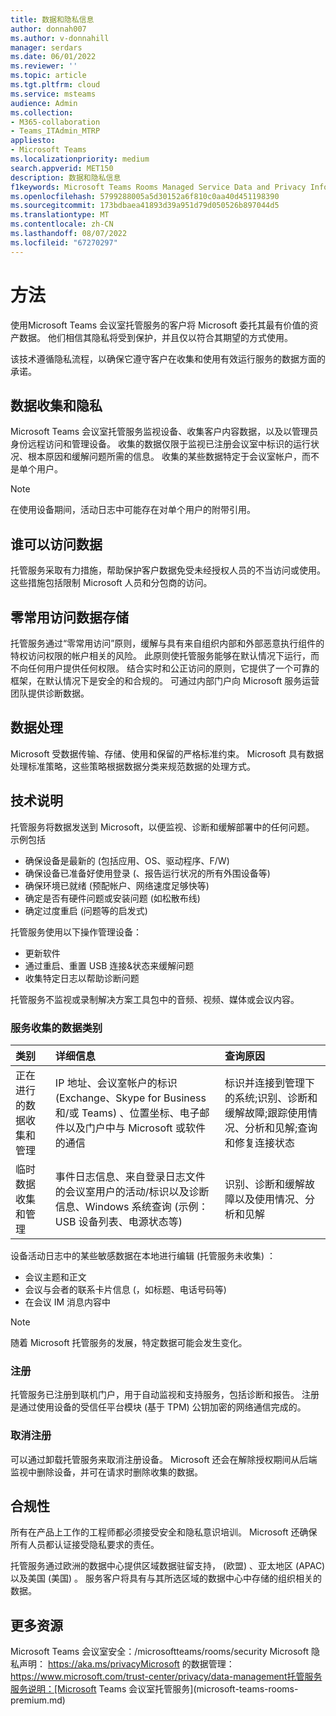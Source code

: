 ```yaml
---
title: 数据和隐私信息
author: donnah007
ms.author: v-donnahill
manager: serdars
ms.date: 06/01/2022
ms.reviewer: ''
ms.topic: article
ms.tgt.pltfrm: cloud
ms.service: msteams
audience: Admin
ms.collection:
- M365-collaboration
- Teams_ITAdmin_MTRP
appliesto:
- Microsoft Teams
ms.localizationpriority: medium
search.appverid: MET150
description: 数据和隐私信息
f1keywords: Microsoft Teams Rooms Managed Service Data and Privacy Information
ms.openlocfilehash: 5799288005a5d30152a6f810c0aa40d451198390
ms.sourcegitcommit: 173bdbaea41893d39a951d79d050526b897044d5
ms.translationtype: MT
ms.contentlocale: zh-CN
ms.lasthandoff: 08/07/2022
ms.locfileid: "67270297"
---
```

# <a name="approach"></a>方法

使用Microsoft Teams 会议室托管服务的客户将 Microsoft 委托其最有价值的资产数据。 他们相信其隐私将受到保护，并且仅以符合其期望的方式使用。

该技术遵循隐私流程，以确保它遵守客户在收集和使用有效运行服务的数据方面的承诺。
## <a name="data-collection-and-privacy"></a>数据收集和隐私

 Microsoft Teams 会议室托管服务监视设备、收集客户内容数据，以及以管理员身份远程访问和管理设备。 收集的数据仅限于监视已注册会议室中标识的运行状况、根本原因和缓解问题所需的信息。 收集的某些数据特定于会议室帐户，而不是单个用户。

> [!Note]
> 在使用设备期间，活动日志中可能存在对单个用户的附带引用。

## <a name="who-can-access-data"></a>谁可以访问数据

托管服务采取有力措施，帮助保护客户数据免受未经授权人员的不当访问或使用。 这些措施包括限制 Microsoft 人员和分包商的访问。

## <a name="zero-standing-access-data-storage"></a>零常用访问数据存储

托管服务通过“零常用访问”原则，缓解与具有来自组织内部和外部恶意执行组件的特权访问权限的帐户相关的风险。 此原则使托管服务能够在默认情况下运行，而不向任何用户提供任何权限。 结合实时和公正访问的原则，它提供了一个可靠的框架，在默认情况下是安全的和合规的。 可通过内部门户向 Microsoft 服务运营团队提供诊断数据。

## <a name="data-handling"></a>数据处理

Microsoft 受数据传输、存储、使用和保留的严格标准约束。 Microsoft 具有数据处理标准策略，这些策略根据数据分类来规范数据的处理方式。



## <a name="technology-description"></a>技术说明

托管服务将数据发送到 Microsoft，以便监视、诊断和缓解部署中的任何问题。 示例包括

- 确保设备是最新的 (包括应用、OS、驱动程序、F/W) 
- 确保设备已准备好使用登录 (、报告运行状况的所有外围设备等) 
- 确保环境已就绪 (预配帐户、网络速度足够快等) 
- 确定是否有硬件问题或安装问题 (如松散布线) 
- 确定过度重启 (问题等的启发式) 

托管服务使用以下操作管理设备：

- 更新软件
- 通过重启、重置 USB 连接&状态来缓解问题
- 收集特定日志以帮助诊断问题

托管服务不监视或录制解决方案工具包中的音频、视频、媒体或会议内容。

### <a name="service-collected-data-categories"></a>服务收集的数据类别
 
|类别|详细信息|查询原因|
| :- | :- | :- |
|正在进行的数据收集和管理|IP 地址、会议室帐户的标识 (Exchange、Skype for Business和/或 Teams) 、位置坐标、电子邮件以及门户中与 Microsoft 或软件的通信|标识并连接到管理下的系统;识别、诊断和缓解故障;跟踪使用情况、分析和见解;查询和修复连接状态|
|临时数据收集和管理|事件日志信息、来自登录日志文件的会议室用户的活动/标识以及诊断信息、Windows 系统查询 (示例：USB 设备列表、电源状态等) |识别、诊断和缓解故障以及使用情况、分析和见解|

设备活动日志中的某些敏感数据在本地进行编辑 (托管服务未收集) ：

- 会议主题和正文
- 会议与会者的联系卡片信息 (，如标题、电话号码等) 
- 在会议 IM 消息内容中

> [!NOTE]
> 随着 Microsoft 托管服务的发展，特定数据可能会发生变化。

### <a name="enrollment"></a>注册

托管服务已注册到联机门户，用于自动监视和支持服务，包括诊断和报告。 注册是通过使用设备的受信任平台模块 (基于 TPM) 公钥加密的网络通信完成的。

### <a name="unenrollment"></a>取消注册

可以通过卸载托管服务来取消注册设备。 Microsoft 还会在解除授权期间从后端监视中删除设备，并可在请求时删除收集的数据。
## <a name="compliance"></a>合规性

所有在产品上工作的工程师都必须接受安全和隐私意识培训。 Microsoft 还确保所有人员都认证接受隐私要求的责任。

托管服务通过欧洲的数据中心提供区域数据驻留支持， (欧盟) 、亚太地区 (APAC) 以及美国 (美国) 。 服务客户将具有与其所选区域的数据中心中存储的组织相关的数据。

## <a name="more-resources"></a>更多资源

Microsoft Teams 会议室安全：/microsoftteams/rooms/security Microsoft 隐私声明： https://aka.ms/privacyMicrosoft 的数据管理：https://www.microsoft.com/trust-center/privacy/data-management托管服务服务说明：[Microsoft Teams 会议室托管服务](microsoft-teams-rooms-premium.md)
